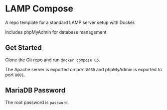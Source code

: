 # LAMP Compose

A repo template for a standard LAMP server setup with Docker.

Includes phpMyAdmin for database management.

## Get Started

Clone the Git repo and run `docker compose up`.

The Apache server is exported on port `8080` and phpMyAdmin is exported to port `8081`.

## MariaDB Password

The root password is `password`.
